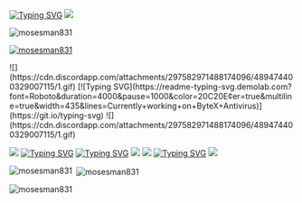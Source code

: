 [![Typing SVG](https://readme-typing-svg.demolab.com?font=Unbounded&duration=2000&pause=2000&color=20C20E&center=true&multiline=true&width=520&height=60&lines=Hi!+I'm+Moses;A+cybersecurity+developer+from+Hong+Kong)](https://git.io/typing-svg)
![](https://cdn.discordapp.com/attachments/297582971488174096/489474400329007115/1.gif)
<p align="left"> <img src="https://komarev.com/ghpvc/?username=mosesman831&label=Profile%20views&color=0e75b6&style=flat" alt="mosesman831" /> </p>

<p align="left"> <a href="https://github.com/ryo-ma/github-profile-trophy"><img src="https://github-profile-trophy.vercel.app/?username=mosesman831" alt="mosesman831" /></a> </p>
![](https://cdn.discordapp.com/attachments/297582971488174096/489474400329007115/1.gif)
[![Typing SVG](https://readme-typing-svg.demolab.com?font=Roboto&duration=4000&pause=1000&color=20C20E&center=true&multiline=true&width=435&lines=Currently+working+on+ByteX+Antivirus)](https://git.io/typing-svg)
![](https://cdn.discordapp.com/attachments/297582971488174096/489474400329007115/1.gif)

![](https://cdn.discordapp.com/attachments/297582971488174096/489474400329007115/1.gif)
[![Typing SVG](https://readme-typing-svg.demolab.com?font=Roboto&duration=2000&pause=5000&color=20C20E&center=true&width=435&lines=Languages%3A)](https://git.io/typing-svg)
[![Typing SVG](https://readme-typing-svg.demolab.com?font=Roboto&duration=500&pause=100&color=20C20E&center=true&width=435&lines=HTML;CSS;JavaScript;Python;TypeScript;C%23;VB.net;Java)](https://git.io/typing-svg)
![](https://cdn.discordapp.com/attachments/297582971488174096/489474400329007115/1.gif)
![](https://cdn.discordapp.com/attachments/297582971488174096/489474400329007115/1.gif)
[![Typing SVG](https://readme-typing-svg.demolab.com?font=Roboto&duration=2000&pause=1000&color=20C20E&center=true&width=435&lines=Skills%3A;Full+Stack+Developer;Backend;Frontend)](https://git.io/typing-svg)
![](https://cdn.discordapp.com/attachments/297582971488174096/489474400329007115/1.gif)
<p><img align="left" src="https://github-readme-stats.vercel.app/api/top-langs?username=mosesman831&show_icons=true&locale=en&layout=compact" alt="mosesman831" /></p>

<p>&nbsp;<img align="center" src="https://github-readme-stats.vercel.app/api?username=mosesman831&show_icons=true&locale=en" alt="mosesman831" /></p>

<p><img align="center" src="https://github-readme-streak-stats.herokuapp.com/?user=mosesman831&" alt="mosesman831" /></p>
